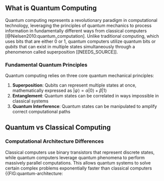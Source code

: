 ## What is Quantum Computing

Quantum computing represents a revolutionary paradigm in computational technology, leveraging the principles of quantum mechanics to process information in fundamentally different ways from classical computers [@Nielsen2010:quantum_computation]. Unlike traditional computing, which uses bits that are either 0 or 1, quantum computers utilize quantum bits or *qubits* that can exist in multiple states simultaneously through a phenomenon called superposition [[NEEDS_SOURCE]].

### Fundamental Quantum Principles

Quantum computing relies on three core quantum mechanical principles:

1. **Superposition**: Qubits can represent multiple states at once, mathematically expressed as $|\psi\rangle = \alpha|0\rangle + \beta|1\rangle$
2. **Entanglement**: Quantum states can be correlated in ways impossible in classical systems
3. **Quantum Interference**: Quantum states can be manipulated to amplify correct computational paths

## Quantum vs Classical Computing

### Computational Architecture Differences

Classical computers use binary transistors that represent discrete states, while quantum computers leverage quantum phenomena to perform massively parallel computations. This allows quantum systems to solve certain complex problems exponentially faster than classical computers {{FIG:quantum-architecture:
